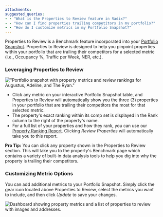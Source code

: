 ```yaml
---
attachments: 
suggested_queries:
- - "What is the Properties to Review feature in Radix?"
- - "How can I find properties trailing competitors in my portfolio?"
- - "How do I customize metrics in my Portfolio Snapshot?"
---
```

Properties to Review is a Benchmark feature incorporated into your [Portfolio Snapshot](https://help.radix.com/hc/en-us/articles/7311719344781). Properties to Review is designed to help you pinpoint properties within your portfolio that are trailing their competitors for a selected metric (i.e., Occupancy %, Traffic per Week, NER, etc.).

### Leveraging Properties to Review

!["Portfolio snapshot with property metrics and review rankings for Augustus, Adeline, and The Ryan."](attachments/26574817928973.png)

* Click any metric on your interactive Portfolio Snapshot table, and Properties to Review will automatically show you the three (3) properties in your portfolio that are trailing their competitors the most for that selected metric.
* The property's exact ranking within its comp set is displayed in the Rank column to the right of the property's name.
* For a full list of your properties and how they rank, you can use our [Property Ranking Report](https://help.radix.com/hc/en-us/articles/18300039293581). Clicking *Review Properties* will automatically take you to this report.

**Pro Tip:** You can click any property shown in the Properties to Review section. This will take you to the property's Benchmark page which contains a variety of built-in data analysis tools to help you dig into why the property is trailing their competitors.

### Customizing Metric Options

You can add additional metrics to your Portfolio Snapshot. Simply click the gear icon located above Properties to Review, select the metrics you want to include, and then click *Update* to save your changes.

![Dashboard showing property metrics and a list of properties to review with images and addresses.](attachments/22586735551629.png)